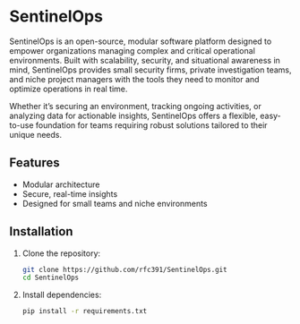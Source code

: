 # SentinelOps

SentinelOps is an open-source, modular software platform designed to empower organizations managing complex and critical operational environments. Built with scalability, security, and situational awareness in mind, SentinelOps provides small security firms, private investigation teams, and niche project managers with the tools they need to monitor and optimize operations in real time.

Whether it’s securing an environment, tracking ongoing activities, or analyzing data for actionable insights, SentinelOps offers a flexible, easy-to-use foundation for teams requiring robust solutions tailored to their unique needs.


## Features
- Modular architecture
- Secure, real-time insights
- Designed for small teams and niche environments

## Installation
1. Clone the repository:
   ```bash
   git clone https://github.com/rfc391/SentinelOps.git
   cd SentinelOps

2. Install dependencies:
   ```bash
   pip install -r requirements.txt
